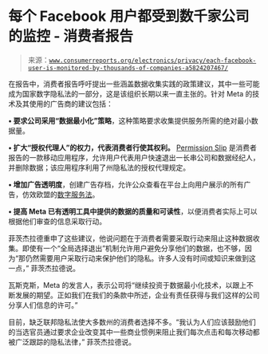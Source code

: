 <!--yml

类别：未分类

日期：2024-05-27 14:54:57

-->

# 每个 Facebook 用户都受到数千家公司的监控 - 消费者报告

> 来源：[`www.consumerreports.org/electronics/privacy/each-facebook-user-is-monitored-by-thousands-of-companies-a5824207467/`](https://www.consumerreports.org/electronics/privacy/each-facebook-user-is-monitored-by-thousands-of-companies-a5824207467/)

在报告中，消费者报告呼吁提出一些涵盖数据收集实践的政策建议，其中一些可能成为国家数字隐私法的一部分，这是该组织长期以来一直主张的。针对 Meta 的技术及其使用的广告商的建议包括：

**• 要求公司采用“数据最小化”策略**，这种策略要求收集提供服务所需的绝对最小数据量。

****•** 扩大“授权代理人”的权力，代表消费者行使其权利。** [Permission Slip](https://www.permissionslipcr.com/) 是消费者报告的一款移动应用程序，允许用户代表用户快速退出一长串公司和数据经纪人，并删除数据；该应用程序利用了州隐私法的授权代理规定。

****•** 增加广告透明度**，创建广告存档，允许公众查看在平台上向用户展示的所有广告，仿效欧盟的[数字服务法](https://husovec.eu/wp-content/uploads/2022/10/Official-Version-OJ_L_2022_277_FULL_EN_TXT.pdf)。

**• 提高 Meta 已有透明工具中提供的数据的质量和可读性**，以便消费者实际上可以根据他们审查的信息采取行动。

菲茨杰拉德重申了这些建议，他说问题在于消费者需要采取行动来阻止这种数据收集。即使有一个“全局选择退出”机制允许用户避免分享他们的数据，也不够，因为“那仍然需要用户采取行动来保护他们的隐私。许多人没有时间或知识来做到这一点，” 菲茨杰拉德说。

瓦斯克斯，Meta 的发言人，表示公司将“继续投资于数据最小化技术，以跟上不断发展的期望。正如我们在我们的条款中所述，企业有责任获得与我们这样的公司分享人们信息的许可。”

目前，缺乏联邦隐私法使大多数州的消费者选择不多。“我认为人们应该鼓励他们的当选官员通过要求企业改变其中一些商业惯例来阻止我们每次点击和每次移动都被广泛跟踪的隐私法律，” 菲茨杰拉德说。
